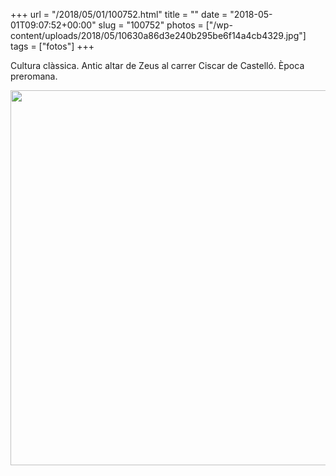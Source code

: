 +++
url = "/2018/05/01/100752.html"
title = ""
date = "2018-05-01T09:07:52+00:00"
slug = "100752"
photos = ["/wp-content/uploads/2018/05/10630a86d3e240b295be6f14a4cb4329.jpg"]
tags = ["fotos"]
+++

Cultura clàssica. Antic altar de Zeus al carrer Ciscar de Castelló. Època preromana.

<img src="/wp-content/uploads/2018/05/10630a86d3e240b295be6f14a4cb4329.jpg" width="600" height="600" />
